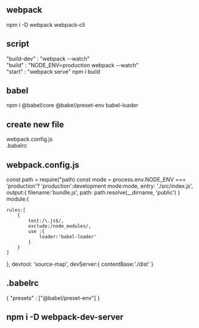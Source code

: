 ## webpack
npm i -D webpack webpack-cli

## script
"build-dev" : "webpack --watch" <br/>
"build" : "NODE_ENV=production webpack --watch" <br/>
"start" : "webpack serve"
npm i build


## babel
npm i @babel/core @babel/preset-env babel-loader

## create new file
webpack.config.js<br/>
.babelrc

## webpack.config.js

<p>
const path = require("path)
const mode = process.env.NODE_ENV === 'production'? 'production':development
mode:mode,
entry: './src/index.js',
output:{
    filename:'bundle.js',
    path: path.resolve(__dirname, 'public')
}
module:{
    
    rules:[
        {
            test:/\.js$/,
            exclude:/node_modules/,
            use :{
                loader:'babel-loader'
            }
        }
    ]
},
devtool: 'source-map',
devServer:{
    contentBase:'./dist'
}
</p>

## .babelrc 
{
    "presets" : ["@babel/preset-env"]
}

## npm i -D webpack-dev-server